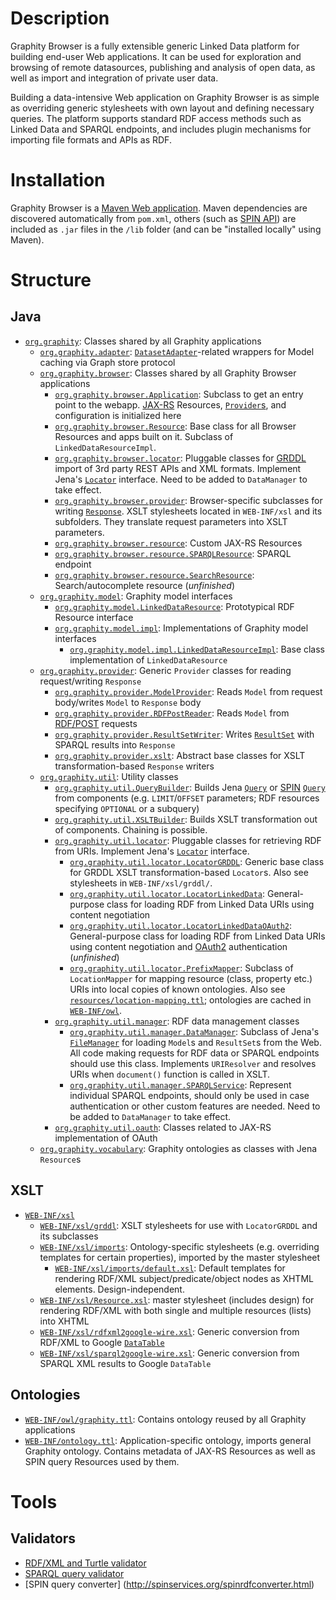 Description
===========

Graphity Browser is a fully extensible generic Linked Data platform for building end-user Web applications.
It can be used for exploration and browsing of remote datasources, publishing and analysis of open data, as well as import and integration of private user data.

Building a data-intensive Web application on Graphity Browser is as simple as overriding generic stylesheets with own layout and defining necessary queries.
The platform supports standard RDF access methods such as Linked Data and SPARQL endpoints, and includes plugin mechanisms for importing file formats and APIs as RDF.

Installation
============

Graphity Browser is a [Maven Web application](http://maven.apache.org/guides/mini/guide-webapp.html).
Maven dependencies are discovered automatically from `pom.xml`, others (such as [SPIN API](http://topbraid.org/spin/api/)) are included as `.jar` files in the `/lib` folder (and can be "installed locally" using Maven).

Structure
=========

Java
----

* [`org.graphity`](https://github.com/Graphity/graphity-browser/tree/master/src/main/java/org/graphity): Classes shared by all Graphity applications
    * [`org.graphity.adapter`](https://github.com/Graphity/graphity-browser/tree/master/src/main/java/org/graphity/adapter): [`DatasetAdapter`](http://jena.apache.org/documentation/javadoc/fuseki/org/apache/jena/fuseki/http/DatasetAdapter.html)-related wrappers for Model caching via Graph store protocol
    * [`org.graphity.browser`](https://github.com/Graphity/graphity-browser/tree/master/src/main/java/org/graphity/browser): Classes shared by all Graphity Browser applications
        * [`org.graphity.browser.Application`](https://github.com/Graphity/graphity-browser/blob/master/src/main/java/org/graphity/browser/Application.java): Subclass to get an entry point to the webapp. [JAX-RS](http://docs.oracle.com/javaee/6/tutorial/doc/giepu.html) Resources, [`Provider`s](http://jackson.codehaus.org/javadoc/jax-rs/1.0/javax/ws/rs/ext/Providers.html), and configuration is initialized here
        * [`org.graphity.browser.Resource`](https://github.com/Graphity/graphity-browser/blob/master/src/main/java/org/graphity/browser/Resource.java): Base class for all Browser Resources and apps built on it. Subclass of ``LinkedDataResourceImpl``.
        * [`org.graphity.browser.locator`](https://github.com/Graphity/graphity-browser/blob/master/src/main/java/org/graphity/locator): Pluggable classes for [GRDDL](http://www.w3.org/TR/grddl/) import of 3rd party REST APIs and XML formats. Implement Jena's [`Locator`](http://jena.apache.org/documentation/javadoc/jena/com/hp/hpl/jena/util/Locator.html) interface. Need to be added to `DataManager` to take effect.
        * [`org.graphity.browser.provider`](https://github.com/Graphity/graphity-browser/tree/master/src/main/java/org/graphity/browser/provider): Browser-specific subclasses for writing [`Response`](http://jackson.codehaus.org/javadoc/jax-rs/1.0/javax/ws/rs/core/Response.html). XSLT stylesheets located in `WEB-INF/xsl` and its subfolders. They translate request parameters into XSLT parameters.
        * [`org.graphity.browser.resource`](https://github.com/Graphity/graphity-browser/tree/master/src/main/java/org/graphity/browser/resource): Custom JAX-RS Resources
	    * [`org.graphity.browser.resource.SPARQLResource`](https://github.com/Graphity/graphity-browser/blob/master/src/main/java/org/graphity/browser/resource/SPARQLResource.java): SPARQL endpoint
	    * [`org.graphity.browser.resource.SearchResource`](https://github.com/Graphity/graphity-browser/blob/master/src/main/java/org/graphity/browser/resource/SearchResource.java): Search/autocomplete resource (_unfinished_)
    * [`org.graphity.model`](https://github.com/Graphity/graphity-browser/tree/master/src/main/java/org/graphity/model): Graphity model interfaces
        * [`org.graphity.model.LinkedDataResource`](https://github.com/Graphity/graphity-browser/blob/master/src/main/java/org/graphity/model/LinkedDataResource.java): Prototypical RDF Resource interface
        * [`org.graphity.model.impl`](https://github.com/Graphity/graphity-browser/blob/master/src/main/java/org/graphity/model/impl): Implementations of Graphity model interfaces
            * [`org.graphity.model.impl.LinkedDataResourceImpl`](https://github.com/Graphity/graphity-browser/blob/master/src/main/java/org/graphity/model/impl/LinkedDataResourceImpl.java): Base class implementation of `LinkedDataResource`
    * [`org.graphity.provider`](https://github.com/Graphity/graphity-browser/tree/master/src/main/java/org/graphity/provider): Generic `Provider` classes for reading request/writing `Response`
        * [`org.graphity.provider.ModelProvider`](https://github.com/Graphity/graphity-browser/tree/master/src/main/java/org/graphity/provider/ModelProvider.java): Reads `Model` from request body/writes `Model` to `Response` body
        * [`org.graphity.provider.RDFPostReader`](https://github.com/Graphity/graphity-browser/tree/master/src/main/java/org/graphity/provider/RDFPostReader.java): Reads `Model` from [RDF/POST](http://www.lsrn.org/semweb/rdfpost.html) requests
        * [`org.graphity.provider.ResultSetWriter`](https://github.com/Graphity/graphity-browser/tree/master/src/main/java/org/graphity/provider/ResultSetWriter.java): Writes [`ResultSet`](http://jena.apache.org/documentation/javadoc/arq/com/hp/hpl/jena/query/ResultSet.html) with SPARQL results into `Response`
        * [`org.graphity.provider.xslt`](https://github.com/Graphity/graphity-browser/tree/master/src/main/java/org/graphity/provider/xslt): Abstract base classes for XSLT transformation-based `Response` writers
    * [`org.graphity.util`](https://github.com/Graphity/graphity-browser/blob/master/src/main/java/org/graphity/util): Utility classes
        * [`org.graphity.util.QueryBuilder`](https://github.com/Graphity/graphity-browser/tree/master/src/main/java/org/graphity/util/QueryBuilder.java): Builds Jena [`Query`](http://jena.apache.org/documentation/javadoc/arq/com/hp/hpl/jena/query/Query.html) or [SPIN](http://spinrdf.org/spin.html) [`Query`](www.topquadrant.com/topbraid/spin/api/javadoc/org/topbraid/spin/model/class-use/Query.html) from components (e.g. `LIMIT`/`OFFSET` parameters; RDF resources specifying `OPTIONAL` or a subquery)
        * [`org.graphity.util.XSLTBuilder`](https://github.com/Graphity/graphity-browser/tree/master/src/main/java/org/graphity/util/XSLTBuilder.java): Builds XSLT transformation out of components. Chaining is possible.
        * [`org.graphity.util.locator`](https://github.com/Graphity/graphity-browser/tree/master/src/main/java/org/graphity/util/locator): Pluggable classes for retrieving RDF from URIs. Implement Jena's [`Locator`](http://jena.apache.org/documentation/javadoc/jena/com/hp/hpl/jena/util/Locator.html) interface.
            * [`org.graphity.util.locator.LocatorGRDDL`](https://github.com/Graphity/graphity-browser/tree/master/src/main/java/org/graphity/util/locator/LocatorGRDDL.java): Generic base class for GRDDL XSLT transformation-based `Locator`s. Also see stylesheets in `WEB-INF/xsl/grddl/`.
            * [`org.graphity.util.locator.LocatorLinkedData`](https://github.com/Graphity/graphity-browser/tree/master/src/main/java/org/graphity/util/locator/LocatorLinkedData.java): General-purpose class for loading RDF from Linked Data URIs using content negotiation
            * [`org.graphity.util.locator.LocatorLinkedDataOAuth2`](https://github.com/Graphity/graphity-browser/tree/master/src/main/java/org/graphity/util/locator/LocatorLinkedDataOAuth2.java): General-purpose class for loading RDF from Linked Data URIs using content negotiation and [OAuth2](http://oauth.net/2/) authentication (_unfinished_)
            * [`org.graphity.util.locator.PrefixMapper`](https://github.com/Graphity/graphity-browser/tree/master/src/main/java/org/graphity/util/locator/PrefixMapper.java): Subclass of `LocationMapper` for mapping resource (class, property etc.) URIs into local copies of known ontologies. Also see [`resources/location-mapping.ttl`](https://github.com/Graphity/graphity-browser/blob/master/src/main/resources/location-mapping.ttl); ontologies are cached in [`WEB-INF/owl`](https://github.com/Graphity/graphity-browser/tree/master/src/main/webapp/WEB-INF/owl).
        * [`org.graphity.util.manager`](https://github.com/Graphity/graphity-browser/tree/master/src/main/java/org/graphity/util/manager): RDF data management classes
            * [`org.graphity.util.manager.DataManager`](https://github.com/Graphity/graphity-browser/tree/master/src/main/java/org/graphity/util/manager/DataManager.java): Subclass of Jena's [`FileManager`](http://jena.sourceforge.net/how-to/filemanager.html) for loading `Model`s and `ResultSet`s from the Web. All code making requests for RDF data or SPARQL endpoints should use this class. Implements `URIResolver` and resolves URIs when `document()` function is called in XSLT.
            * [`org.graphity.util.manager.SPARQLService`](https://github.com/Graphity/graphity-browser/tree/master/src/main/java/org/graphity/util/manager/SPARQLService.java): Represent individual SPARQL endpoints, should only be used in case authentication or other custom features are needed. Need to be added to `DataManager` to take effect.
        * [`org.graphity.util.oauth`](https://github.com/Graphity/graphity-browser/tree/master/src/main/java/org/graphity/util/oauth): Classes related to JAX-RS implementation of OAuth
    * [`org.graphity.vocabulary`](https://github.com/Graphity/graphity-browser/tree/master/src/main/java/org/graphity/vocabulary): Graphity ontologies as classes with Jena `Resource`s

XSLT
----

* [`WEB-INF/xsl`](https://github.com/Graphity/graphity-browser/tree/master/src/main/webapp/WEB-INF/xsl)
    * [`WEB-INF/xsl/grddl`](https://github.com/Graphity/graphity-browser/tree/master/src/main/webapp/WEB-INF/xsl/grddl): XSLT stylesheets for use with `LocatorGRDDL` and its subclasses
    * [`WEB-INF/xsl/imports`](https://github.com/Graphity/graphity-browser/tree/master/src/main/webapp/WEB-INF/xsl/imports): Ontology-specific stylesheets (e.g. overriding templates for certain properties), imported by the master stylesheet
        * [`WEB-INF/xsl/imports/default.xsl`](https://github.com/Graphity/graphity-browser/tree/master/src/main/webapp/WEB-INF/xsl/imports/default.xsl): Default templates for rendering RDF/XML subject/predicate/object nodes as XHTML elements. Design-independent.
    * [`WEB-INF/xsl/Resource.xsl`](https://github.com/Graphity/graphity-browser/tree/master/src/main/webapp/WEB-INF/xsl/Resource.xsl): master stylesheet (includes design) for rendering RDF/XML with both single and multiple resources (lists) into XHTML
    * [`WEB-INF/xsl/rdfxml2google-wire.xsl`](https://github.com/Graphity/graphity-browser/tree/master/src/main/webapp/WEB-INF/xsl/rdfxml2google-wire.xsl): Generic conversion from RDF/XML to Google [`DataTable`](https://developers.google.com/chart/interactive/docs/reference#DataTable)
    * [`WEB-INF/xsl/sparql2google-wire.xsl`](https://github.com/Graphity/graphity-browser/tree/master/src/main/webapp/WEB-INF/xsl/sparql2google-wire.xsl): Generic conversion from SPARQL XML results to Google `DataTable`

Ontologies
---------------------

* [`WEB-INF/owl/graphity.ttl`](https://github.com/Graphity/graphity-browser/blob/master/src/main/webapp/WEB-INF/owl/graphity.ttl): Contains ontology reused by all Graphity applications
* [`WEB-INF/ontology.ttl`](https://github.com/Graphity/graphity-browser/blob/master/src/main/webapp/WEB-INF/ontology.ttl): Application-specific ontology, imports general Graphity ontology. Contains metadata of JAX-RS Resources as well as SPIN query Resources used by them.

Tools
=====

Validators
----------

* [RDF/XML and Turtle validator](http://www.rdfabout.com/demo/validator/)
* [SPARQL query validator](http://sparql.org/query-validator.html)
* [SPIN query converter] (http://spinservices.org/spinrdfconverter.html)